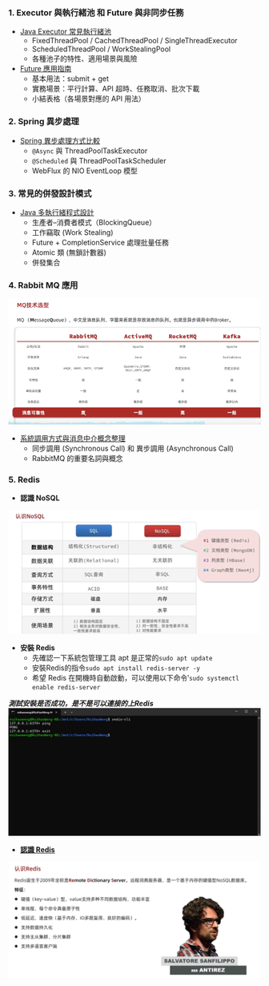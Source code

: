 ### 1. Executor 與執行緒池 和 Future 與非同步任務
- [Java Executor 常見執行緒池](src/main/java/com/javaBasic/threadpool)
    - FixedThreadPool / CachedThreadPool / SingleThreadExecutor
    - ScheduledThreadPool / WorkStealingPool
    - 各種池子的特性、適用場景與風險
- [Future 應用指南](src/main/java/com/javaBasic/threadpool)
    - 基本用法：submit + get
    - 實務場景：平行計算、API 超時、任務取消、批次下載
    - 小結表格（各場景對應的 API 用法）

### 2. Spring 異步處理
- [Spring 異步處理方式比較](src/Spring異步處理方式比較表/readme.md)
    - `@Async` 與 ThreadPoolTaskExecutor
    - `@Scheduled` 與 ThreadPoolTaskScheduler
    - WebFlux 的 NIO EventLoop 模型  

### 3. 常見的併發設計模式
- [Java 多執行緒程式設計](src/main/java/com/javaBasic/concurrent)
  - 生產者–消費者模式（BlockingQueue）
  - 工作竊取 (Work Stealing)
  - Future + CompletionService 處理批量任務
  - Atomic 類 (無鎖計數器)
  - 併發集合
### 4. Rabbit MQ 應用
![MessageQueue比較圖](rabbitMQ/picture/MessageQueue.png)
- [系統調用方式與消息中介概念整理](rabbitMQ)
  - 同步調用 (Synchronous Call) 和 異步調用 (Asynchronous Call)
  - RabbitMQ 的重要名詞與概念
### 5. Redis
- **認識 NoSQL**

![NoSQL](Redis/picture/NoSQL.png)
- **安裝 Redis**
  - 先確認一下系統包管理工具 apt 是正常的```sudo apt update```
  - 安裝Redis的指令```sudo apt install redis-server -y```
  - 希望 Redis 在開機時自動啟動，可以使用以下命令‵```sudo systemctl enable redis-server```

***測試安裝是否成功，是不是可以連接的上Redis***
![Redis](Redis/picture/Redis_1.png)

- **[認識 Redis](Redis)**

![Redis](Redis/picture/Redis.png)

